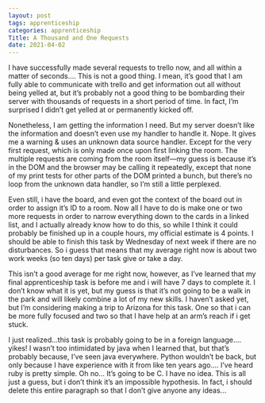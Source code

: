 ```yaml
---
layout: post 
tags: apprenticeship
categories: apprenticeship
Title: A Thousand and One Requests
date: 2021-04-02
---
```


I have successfully made several requests to trello now, and all within a matter of seconds…. This is not a good thing.  I mean, it’s good that I am fully able to communicate with trello and get information out all without being yelled at, but it’s probably not a good thing to be bombarding their server with thousands of requests in a short period of time.  In fact, I’m surprised I didn’t get yelled at or permanently kicked off.

Nonetheless, I am getting the information I need.  But my server doesn’t like the information and doesn’t even use my handler to handle it.  Nope.  It gives me a warning & uses an unknown data source handler.  Except for the very first request, which is only made once upon first linking the room.  The multiple requests are coming from the room itself—my guess is because it’s in the DOM and the browser may be calling it repeatedly, except that none of my print tests for other parts of the DOM printed a bunch, but there’s no loop from the unknown data handler, so I’m still a little perplexed.  

Even still, i have the board, and even got the context of the board out in order to assign it’s ID to a room.  Now all I have to do is make one or two more requests in order to narrow everything down to the cards in a linked list, and I actually already know how to do this, so while I think it could probably be finished up in a couple hours, my official estimate is 4 points.  I should be able to finish this task by Wednesday of next week if there are no disturbances.  So i guess that means that my average right now is about two work weeks (so ten days) per task give or take a day.

This isn’t a good average for me right now, however, as I’ve learned that my final apprenticeship task is before me and i will have 7 days to complete it.  I don’t know what it is yet, but my guess is that it’s not going to be a walk in the park and will likely combine a lot of my new skills.  I haven’t asked yet, but I’m considering making a trip to Arizona for this task.  One so that i can be more fully focused and two so that I have help at an arm’s reach if i get stuck.  

I just realized…this task is probably going to be in a foreign language…. yikes!  I wasn’t too intimidated by java when I learned that, but that’s probably because, I’ve seen java everywhere.  Python wouldn’t be back, but only because I have experience with it from like ten years ago…. I’ve heard ruby is pretty simple.  Oh no… It’s going to be C.  I have no idea.  This is all just a guess, but i don’t think it’s an impossible hypothesis.  In fact, i should delete this entire paragraph so that I don’t give anyone any ideas...

